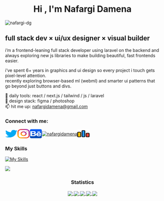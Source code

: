 
<h1 align="center">Hi , I'm Nafargi Damena</h1>

<p align="left"> <img src="https://komarev.com/ghpvc/?username=nafargi-dg&label=Profile%20views&color=0e75b6&style=flat" alt="nafargi-dg" /> </p>

## full stack dev × ui/ux designer × visual builder

i’m a frontend-leaning full stack developer using laravel on the backend and always exploring new js libraries to make building beautiful, fast frontends easier.

i’ve spent 6+ years in graphics and ui design so every project i touch gets pixel-level attention.  
recently exploring browser-based ml (webml) and smarter ui patterns that go beyond just buttons and divs.

🧰 daily tools: react / next.js / tailwind / js / laravel  
🎨 design stack: figma / photoshop  
📫 hit me up: nafargidamena@gmail.com

</div><h3 align="left">Connect with me:</h3>
<p align="left">
<a href="https://twitter.com/nafargi" target="blank">
 <img align="center" src="https://raw.githubusercontent.com/teamedwardforever/Readme-Generator/71f25dd8b98329b168142a6b782a107b75eab178/svg/Social/twitter.svg" alt="nafargi" height="30" width="40" /></a><a href="https://linkedin.com/in/nafargidamena" target="blank"><img align="center" src="https://raw.githubusercontent.com/teamedwardforever/Readme-Generator/71f25dd8b98329b168142a6b782a107b75eab178/svg/Social/instagram.svg" alt="kklkl" height="30" width="40" /></a><a href="https://www.behance.net/nafargi" target="blank"><img align="center" src="https://raw.githubusercontent.com/teamedwardforever/Readme-Generator/71f25dd8b98329b168142a6b782a107b75eab178/svg/Social/behance.svg" alt="nafargi" height="30" width="40" /></a><a href="https://codeforces.com/profile/nafargi" target="blank"><a href="https://www.leetcode.com/nafargidamena" target="blank"><img align="center" src="https://raw.githubusercontent.com/rahuldkjain/github-profile-readme-generator/master/src/images/icons/Social/leet-code.svg" alt="nafargidamena" height="30" width="40" /></a><img align="center" src="https://raw.githubusercontent.com/teamedwardforever/Readme-Generator/71f25dd8b98329b168142a6b782a107b75eab178/svg/Social/codeforces.svg" alt="nafargi" height="30" width="40" /></a></p>



<h3 align="left">My Skills</h3>

[![My Skills](https://skillicons.dev/icons?i=d3,react,vue,nextjs,ts,js,laravel,php,cpp,htmx,cs,sass,tailwind,bootstrap,redux,materialui,graphql,redis,git,jest,firebase,postgres,wordpress,figma,ps,ai,netlify)](https://skillicons.dev)

<img src="https://user-images.githubusercontent.com/73097560/115834477-dbab4500-a447-11eb-908a-139a6edaec5c.gif"><h3 align="center">Statistics</h3>
<div align="center">
<a href="https://github.com/nafargi">
<img align="center" src="http://github-profile-summary-cards.vercel.app/api/cards/stats?username=nafargi&theme=2077" height="180em" />
<img align="center" src="http://github-profile-summary-cards.vercel.app/api/cards/most-commit-language?username=nafargi&theme=2077" height="180em" />
<img align="center" src="http://github-profile-summary-cards.vercel.app/api/cards/repos-per-language?username=nafargi&theme=2077" height="180em" />
<img align="center" src="http://github-profile-summary-cards.vercel.app/api/cards/productive-time?username=nafargi&theme=2077" height="180em" />
<img align="center" src="http://github-profile-summary-cards.vercel.app/api/cards/profile-details?username=nafargi&theme=2077" height="180em" />
</div>



<!-- Proudly created with GPRM ( https://gprm.itsvg.in ) -->
